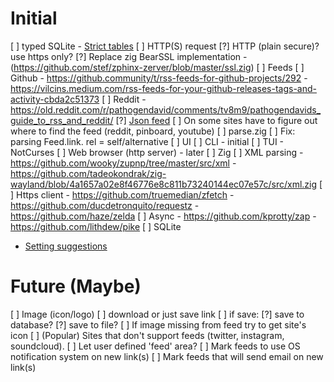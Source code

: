 # Initial
[ ] typed SQLite - [Strict tables](https://www.sqlite.org/stricttables.html)
[ ] HTTP(S) request
  [?] HTTP (plain secure)? use https only?
  [?] Replace zig BearSSL implementation - (https://github.com/stef/zphinx-zerver/blob/master/ssl.zig)
[ ] Feeds
  [ ] Github
      - https://github.community/t/rss-feeds-for-github-projects/292
      - https://vilcins.medium.com/rss-feeds-for-your-github-releases-tags-and-activity-cbda2c51373
  [ ] Reddit
      - https://old.reddit.com/r/pathogendavid/comments/tv8m9/pathogendavids_guide_to_rss_and_reddit/
  [?] [Json feed](https://www.jsonfeed.org/)
  [ ] On some sites have to figure out where to find the feed (reddit, pinboard, youtube)
[ ] parse.zig
    [ ] Fix: parsing Feed.link. rel = self/alternative
[ ] UI
  [ ] CLI - initial
  [ ] TUI - NotCurses
  [ ] Web browser (http server) - later
[ ] Zig
  [ ] XML parsing
    - https://github.com/wooky/zupnp/tree/master/src/xml
    - https://github.com/tadeokondrak/zig-wayland/blob/4a1657a02e8f46776e8c811b73240144ec07e57c/src/xml.zig
  [ ] Https client
    - https://github.com/truemedian/zfetch
    - https://github.com/ducdetronquito/requestz
    - https://github.com/haze/zelda
  [ ] Async
    - https://github.com/kprotty/zap
    - https://github.com/lithdew/pike
[ ] SQLite
  - [Setting suggestions](https://news.ycombinator.com/item?id=26103776)
 
# Future (Maybe)
[ ] Image (icon/logo)
  [ ] download or just save link
  [ ] if save:
    [?] save to database?
    [?] save to file?
  [ ] If image missing from feed try to get site's icon
[ ] (Popular) Sites that don't support feeds (twitter, instagram, soundcloud).
  [ ] Let user defined 'feed' area?
[ ] Mark feeds to use OS notification system on new link(s)
[ ] Mark feeds that will send email on new link(s)

